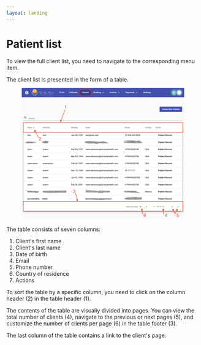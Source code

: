 ```yaml
---
layout: landing
---
```


# Patient list

To view the full client list, you need to navigate to the corresponding menu item.&#x20;

The client list is presented in the form of a table.

<figure><img src="../../../.gitbook/assets/Screenshot 2023-05-23 at 22.33.08.png" alt=""><figcaption></figcaption></figure>

The table consists of seven columns:

1. Client's first name
2. Client's last name
3. Date of birth
4. Email
5. Phone number
6. Country of residence
7. Actions

To sort the table by a specific column, you need to click on the column header (2) in the table header (1).

The contents of the table are visually divided into pages. You can view the total number of clients (4), navigate to the previous or next pages (5), and customize the number of clients per page (6) in the table footer (3).

The last column of the table contains a link to the client's page.
